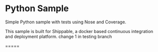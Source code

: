 Python Sample
=====================

Simple Python sample with tests using Nose and Coverage.

This sample is built for Shippable, a docker based continuous integration and deployment platform.
change 1 in testing branch


=====
